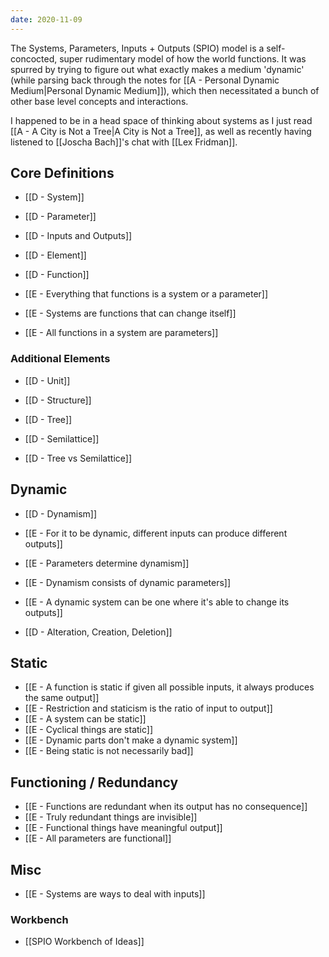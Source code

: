 ```yaml
---
date: 2020-11-09
---
```


The Systems, Parameters, Inputs + Outputs (SPIO) model is a self-concocted, super rudimentary model of how the world functions. It was spurred by trying to figure out what exactly makes a medium 'dynamic' (while parsing back through the notes for [[A - Personal Dynamic Medium|Personal Dynamic Medium]]), which then necessitated a bunch of other base level concepts and interactions.

I happened to be in a head space of thinking about systems as I just read [[A - A City is Not a Tree|A City is Not a Tree]], as well as recently having listened to [[Joscha Bach]]'s chat with [[Lex Fridman]].



## Core Definitions
- [[D - System]]
- [[D - Parameter]]
- [[D - Inputs and Outputs]]

- [[D - Element]]
- [[D - Function]]

- [[E - Everything that functions is a system or a parameter]]
- [[E - Systems are functions that can change itself]]
- [[E - All functions in a system are parameters]]

### Additional Elements
- [[D - Unit]]
- [[D - Structure]]
- [[D - Tree]]
- [[D - Semilattice]]

- [[D - Tree vs Semilattice]]

## Dynamic
- [[D - Dynamism]]

- [[E - For it to be dynamic, different inputs can produce different outputs]]
- [[E - Parameters determine dynamism]]
- [[E - Dynamism consists of dynamic parameters]]
- [[E - A dynamic system can be one where it's able to change its outputs]]

- [[D - Alteration, Creation, Deletion]]

## Static
- [[E - A function is static if given all possible inputs, it always produces the same output]]
- [[E - Restriction and staticism is the ratio of input to output]]
- [[E - A system can be static]]
- [[E - Cyclical things are static]]
- [[E - Dynamic parts don't make a dynamic system]]
- [[E - Being static is not necessarily bad]]

## Functioning / Redundancy
- [[E - Functions are redundant when its output has no consequence]]
- [[E - Truly redundant things are invisible]]
- [[E - Functional things have meaningful output]]
- [[E - All parameters are functional]]

## Misc
- [[E - Systems are ways to deal with inputs]]

### Workbench
- [[SPIO Workbench of Ideas]]

